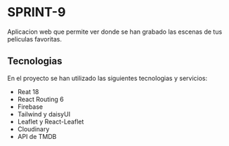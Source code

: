 # SPRINT-9

Aplicacion web que permite ver donde se han grabado las escenas de tus peliculas favoritas.

## Tecnologias

En el proyecto se han utilizado las siguientes tecnologias y servicios:

- Reat 18
- React Routing 6
- Firebase
- Tailwind y daisyUI
- Leaflet y React-Leaflet
- Cloudinary
- API de TMDB
